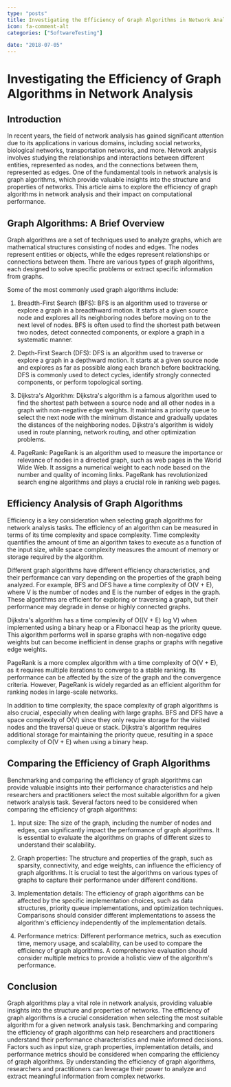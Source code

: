 ```yaml
---
type: "posts"
title: Investigating the Efficiency of Graph Algorithms in Network Analysis
icon: fa-comment-alt
categories: ["SoftwareTesting"]

date: "2018-07-05"
---
```




# Investigating the Efficiency of Graph Algorithms in Network Analysis

## Introduction

In recent years, the field of network analysis has gained significant attention due to its applications in various domains, including social networks, biological networks, transportation networks, and more. Network analysis involves studying the relationships and interactions between different entities, represented as nodes, and the connections between them, represented as edges. One of the fundamental tools in network analysis is graph algorithms, which provide valuable insights into the structure and properties of networks. This article aims to explore the efficiency of graph algorithms in network analysis and their impact on computational performance.

## Graph Algorithms: A Brief Overview

Graph algorithms are a set of techniques used to analyze graphs, which are mathematical structures consisting of nodes and edges. The nodes represent entities or objects, while the edges represent relationships or connections between them. There are various types of graph algorithms, each designed to solve specific problems or extract specific information from graphs.

Some of the most commonly used graph algorithms include:

1. Breadth-First Search (BFS): BFS is an algorithm used to traverse or explore a graph in a breadthward motion. It starts at a given source node and explores all its neighboring nodes before moving on to the next level of nodes. BFS is often used to find the shortest path between two nodes, detect connected components, or explore a graph in a systematic manner.

2. Depth-First Search (DFS): DFS is an algorithm used to traverse or explore a graph in a depthward motion. It starts at a given source node and explores as far as possible along each branch before backtracking. DFS is commonly used to detect cycles, identify strongly connected components, or perform topological sorting.

3. Dijkstra's Algorithm: Dijkstra's algorithm is a famous algorithm used to find the shortest path between a source node and all other nodes in a graph with non-negative edge weights. It maintains a priority queue to select the next node with the minimum distance and gradually updates the distances of the neighboring nodes. Dijkstra's algorithm is widely used in route planning, network routing, and other optimization problems.

4. PageRank: PageRank is an algorithm used to measure the importance or relevance of nodes in a directed graph, such as web pages in the World Wide Web. It assigns a numerical weight to each node based on the number and quality of incoming links. PageRank has revolutionized search engine algorithms and plays a crucial role in ranking web pages.

## Efficiency Analysis of Graph Algorithms

Efficiency is a key consideration when selecting graph algorithms for network analysis tasks. The efficiency of an algorithm can be measured in terms of its time complexity and space complexity. Time complexity quantifies the amount of time an algorithm takes to execute as a function of the input size, while space complexity measures the amount of memory or storage required by the algorithm.

Different graph algorithms have different efficiency characteristics, and their performance can vary depending on the properties of the graph being analyzed. For example, BFS and DFS have a time complexity of O(V + E), where V is the number of nodes and E is the number of edges in the graph. These algorithms are efficient for exploring or traversing a graph, but their performance may degrade in dense or highly connected graphs.

Dijkstra's algorithm has a time complexity of O((V + E) log V) when implemented using a binary heap or a Fibonacci heap as the priority queue. This algorithm performs well in sparse graphs with non-negative edge weights but can become inefficient in dense graphs or graphs with negative edge weights.

PageRank is a more complex algorithm with a time complexity of O(V + E), as it requires multiple iterations to converge to a stable ranking. Its performance can be affected by the size of the graph and the convergence criteria. However, PageRank is widely regarded as an efficient algorithm for ranking nodes in large-scale networks.

In addition to time complexity, the space complexity of graph algorithms is also crucial, especially when dealing with large graphs. BFS and DFS have a space complexity of O(V) since they only require storage for the visited nodes and the traversal queue or stack. Dijkstra's algorithm requires additional storage for maintaining the priority queue, resulting in a space complexity of O(V + E) when using a binary heap.

## Comparing the Efficiency of Graph Algorithms

Benchmarking and comparing the efficiency of graph algorithms can provide valuable insights into their performance characteristics and help researchers and practitioners select the most suitable algorithm for a given network analysis task. Several factors need to be considered when comparing the efficiency of graph algorithms:

1. Input size: The size of the graph, including the number of nodes and edges, can significantly impact the performance of graph algorithms. It is essential to evaluate the algorithms on graphs of different sizes to understand their scalability.

2. Graph properties: The structure and properties of the graph, such as sparsity, connectivity, and edge weights, can influence the efficiency of graph algorithms. It is crucial to test the algorithms on various types of graphs to capture their performance under different conditions.

3. Implementation details: The efficiency of graph algorithms can be affected by the specific implementation choices, such as data structures, priority queue implementations, and optimization techniques. Comparisons should consider different implementations to assess the algorithm's efficiency independently of the implementation details.

4. Performance metrics: Different performance metrics, such as execution time, memory usage, and scalability, can be used to compare the efficiency of graph algorithms. A comprehensive evaluation should consider multiple metrics to provide a holistic view of the algorithm's performance.

## Conclusion

Graph algorithms play a vital role in network analysis, providing valuable insights into the structure and properties of networks. The efficiency of graph algorithms is a crucial consideration when selecting the most suitable algorithm for a given network analysis task. Benchmarking and comparing the efficiency of graph algorithms can help researchers and practitioners understand their performance characteristics and make informed decisions. Factors such as input size, graph properties, implementation details, and performance metrics should be considered when comparing the efficiency of graph algorithms. By understanding the efficiency of graph algorithms, researchers and practitioners can leverage their power to analyze and extract meaningful information from complex networks.